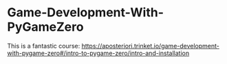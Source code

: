 # Game-Development-With-PyGameZero
This is a fantastic course:
https://aposteriori.trinket.io/game-development-with-pygame-zero#/intro-to-pygame-zero/intro-and-installation
